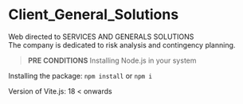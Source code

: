 # Client_General_Solutions
Web directed to SERVICES AND GENERALS SOLUTIONS <br/>
The company is dedicated to risk analysis and contingency planning. 

> **PRE CONDITIONS**
Installing Node.js in your system

Installing the package:
`npm install` or `npm i`

Version of Vite.js:
18 < onwards

